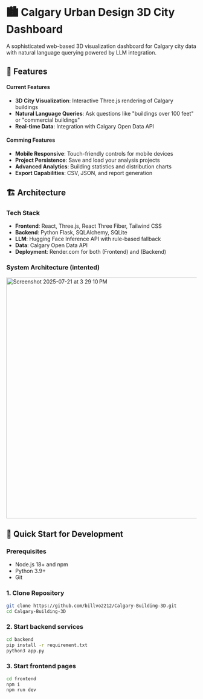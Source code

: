# 🏙️ Calgary Urban Design 3D City Dashboard

A sophisticated web-based 3D visualization dashboard for Calgary city data with natural language querying powered by LLM integration.

## 🎯 Features

#### Current Features
- **3D City Visualization**: Interactive Three.js rendering of Calgary buildings
- **Natural Language Queries**: Ask questions like "buildings over 100 feet" or "commercial buildings"
- **Real-time Data**: Integration with Calgary Open Data API

#### Comming Features
- **Mobile Responsive**: Touch-friendly controls for mobile devices
- **Project Persistence**: Save and load your analysis projects
- **Advanced Analytics**: Building statistics and distribution charts
- **Export Capabilities**: CSV, JSON, and report generation

## 🏗️ Architecture

### Tech Stack
- **Frontend**: React, Three.js, React Three Fiber, Tailwind CSS
- **Backend**: Python Flask, SQLAlchemy, SQLite
- **LLM**: Hugging Face Inference API with rule-based fallback
- **Data**: Calgary Open Data API
- **Deployment**: Render.com for both (Frontend) and (Backend)

### System Architecture (intented)
<img width="1149" height="636" alt="Screenshot 2025-07-21 at 3 29 10 PM" src="https://github.com/user-attachments/assets/49ccebf3-c9b1-4d32-9c11-5b2aaf7d1733" />


## 🚀 Quick Start for Development

### Prerequisites
- Node.js 18+ and npm
- Python 3.9+
- Git

### 1. Clone Repository
```bash
git clone https://github.com/billvo2212/Calgary-Building-3D.git
cd Calgary-Building-3D
```

### 2. Start backend services
```bash
cd backend
pip install -r requirement.txt
python3 app.py
```

### 3. Start frontend pages
```bash
cd frontend
npm i
npm run dev
```
